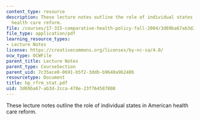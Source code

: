 ```yaml
---
content_type: resource
description: These lecture notes outline the role of individual states in American
  health care reform.
file: /courses/17-315-comparative-health-policy-fall-2004/3d69ba67ab3d2cca478e23f764587808_hp_rfrm_stat.pdf
file_type: application/pdf
learning_resource_types:
- Lecture Notes
license: https://creativecommons.org/licenses/by-nc-sa/4.0/
ocw_type: OCWFile
parent_title: Lecture Notes
parent_type: CourseSection
parent_uid: 7c35ace0-0691-b5f2-3ddb-b9640a9b240b
resourcetype: Document
title: hp_rfrm_stat.pdf
uid: 3d69ba67-ab3d-2cca-478e-23f764587808
---
```

These lecture notes outline the role of individual states in American health care reform.